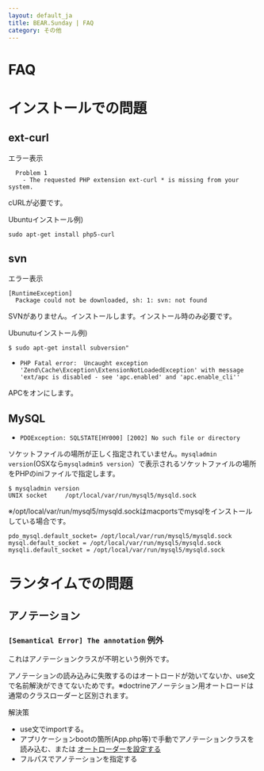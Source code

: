 ```yaml
---
layout: default_ja
title: BEAR.Sunday | FAQ
category: その他
---
```


# FAQ
# インストールでの問題 

## ext-curl 
エラー表示
```
  Problem 1
    - The requested PHP extension ext-curl * is missing from your system.
```

cURLが必要です。

Ubuntuインストール例)
```
sudo apt-get install php5-curl
```
## svn 
エラー表示
```
[RuntimeException]                                      
  Package could not be downloaded, sh: 1: svn: not found
```

SVNがありません。インストールします。インストール時のみ必要です。

Ubunutuインストール例)
```
$ sudo apt-get install subversion"
```

 * `PHP Fatal error:  Uncaught exception 'Zend\Cache\Exception\ExtensionNotLoadedException' with message 'ext/apc is disabled - see 'apc.enabled' and 'apc.enable_cli''`

APCをオンにします。


## MySQL 

 * `PDOException: SQLSTATE[HY000] [2002] No such file or directory`

ソケットファイルの場所が正しく指定されていません。`mysqladmin version`(OSXなら`mysqladmin5 version`）で表示されるソケットファイルの場所をPHPのiniファイルで指定します。

    $ mysqladmin version
    UNIX socket		/opt/local/var/run/mysql5/mysqld.sock


※/opt/local/var/run/mysql5/mysqld.sockはmacportsでmysqlをインストールしている場合です。

    pdo_mysql.default_socket= /opt/local/var/run/mysql5/mysqld.sock
    mysql.default_socket = /opt/local/var/run/mysql5/mysqld.sock
    mysqli.default_socket = /opt/local/var/run/mysql5/mysqld.sock

# ランタイムでの問題 
## アノテーション 
### `[Semantical Error] The annotation` 例外 

これはアノテーションクラスが不明という例外です。

アノテーションの読み込みに失敗するのはオートロードが効いてないか、use文で名前解決ができてないためです。※doctrineアノーテション用オートロードは通常のクラスローダーと区別されます。


解決策
 * use文でimportする。
 * アプリケーションbootの箇所(App.php等)で手動でアノテーションクラスを読み込む、または [オートローダーを設定する](http://docs.doctrine-project.org/projects/doctrine-common/en/latest/reference/annotations.html)
 * フルパスでアノテーションを指定する